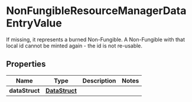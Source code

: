 

# NonFungibleResourceManagerDataEntryValue

If missing, it represents a burned Non-Fungible. A Non-Fungible with that local id cannot be minted again - the id is not re-usable. 

## Properties

| Name | Type | Description | Notes |
|------------ | ------------- | ------------- | -------------|
|**dataStruct** | [**DataStruct**](DataStruct.md) |  |  |



